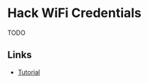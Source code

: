 # Hack WiFi Credentials

TODO

## Links

- [Tutorial](https://cybersudo.org/hacking-wifi-in-seconds-using-rainbow-table/)
